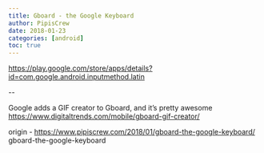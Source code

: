 ```yaml
---
title: Gboard - the Google Keyboard
author: PipisCrew
date: 2018-01-23
categories: [android]
toc: true
---
```


https://play.google.com/store/apps/details?id=com.google.android.inputmethod.latin

--

Google adds a GIF creator to Gboard, and it’s pretty awesome
https://www.digitaltrends.com/mobile/gboard-gif-creator/

origin - https://www.pipiscrew.com/2018/01/gboard-the-google-keyboard/ gboard-the-google-keyboard